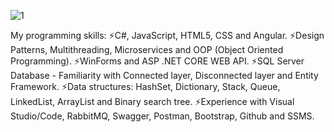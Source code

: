 ![1](https://user-images.githubusercontent.com/55664887/130541760-a3b8f27a-1b20-47ed-8c81-34e7f9f7d983.PNG)

My programming skills:
⚡C#, JavaScript, HTML5, CSS and Angular.
⚡Design Patterns, Multithreading, Microservices and OOP (Object Oriented Programming).
⚡WinForms and ASP .NET CORE WEB API.
⚡SQL Server Database - Familiarity with Connected layer, Disconnected layer and Entity Framework.
⚡Data structures: HashSet, Dictionary, Stack, Queue, LinkedList, ArrayList and Binary search tree.
⚡Experience with Visual Studio/Code, RabbitMQ, Swagger, Postman, Bootstrap, Github and SSMS.

<!--
**NatiaSva/NatiaSva** is a ✨ _special_ ✨ repository because its `README.md` (this file) appears on your GitHub profile.

Here are some ideas to get you started:

- 🔭 I’m currently working on ...
- 🌱 I’m currently learning ...
- 👯 I’m looking to collaborate on ...
- 🤔 I’m looking for help with ...
- 💬 Ask me about ...
- 📫 
- 😄 Pronouns: ...
- ⚡ Fun fact: ...
-->
